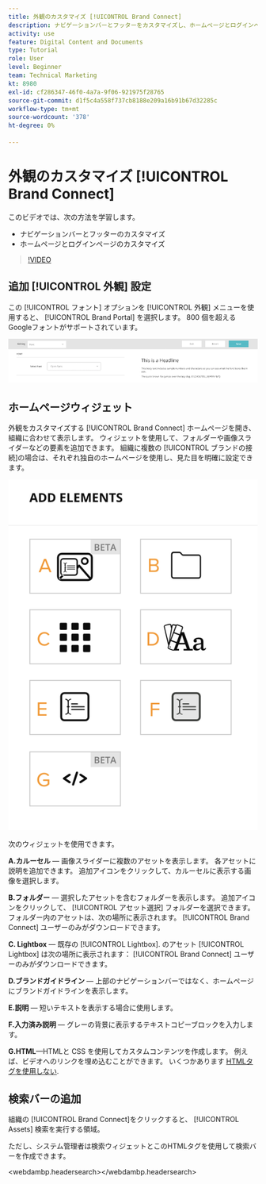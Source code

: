 ```yaml
---
title: 外観のカスタマイズ [!UICONTROL Brand Connect]
description: ナビゲーションバーとフッターをカスタマイズし、ホームページとログインページをカスタマイズする方法については、 [!UICONTROL Brand Connect] 対象 [!UICONTROL Workfront DAM].
activity: use
feature: Digital Content and Documents
type: Tutorial
role: User
level: Beginner
team: Technical Marketing
kt: 8980
exl-id: cf286347-46f0-4a7a-9f06-921975f28765
source-git-commit: d1f5c4a558f737cb8188e209a16b91b67d32285c
workflow-type: tm+mt
source-wordcount: '378'
ht-degree: 0%

---
```


# 外観のカスタマイズ [!UICONTROL Brand Connect]

このビデオでは、次の方法を学習します。

* ナビゲーションバーとフッターのカスタマイズ
* ホームページとログインページのカスタマイズ

>[!VIDEO](https://video.tv.adobe.com/v/335242/?quality=12)

## 追加 [!UICONTROL 外観] 設定

この [!UICONTROL フォント] オプションを [!UICONTROL 外観] メニューを使用すると、 [!UICONTROL Brand Portal] を選択します。 800 個を超えるGoogleフォントがサポートされています。

![この [!UICONTROL フォント] オプションを [!UICONTROL 外観] メニューのスタイル [!UICONTROL Brand Portal]](assets/02-brand-connect-appearance-font.png)

## ホームページウィジェット

外観をカスタマイズする [!UICONTROL Brand Connect] ホームページを開き、組織に合わせて表示します。 ウィジェットを使用して、フォルダーや画像スライダーなどの要素を追加できます。 組織に複数の [!UICONTROL ブランドの接続]の場合は、それぞれ独自のホームページを使用し、見た目を明確に設定できます。

![使用するウィジェットのスクリーンショット [!UICONTROL Brand Connect] homepage](assets/03-brand-connect-home-page-widgets.png)

次のウィジェットを使用できます。

**A.カルーセル** — 画像スライダーに複数のアセットを表示します。 各アセットに説明を追加できます。 追加アイコンをクリックして、カルーセルに表示する画像を選択します。

**B.フォルダー** — 選択したアセットを含むフォルダーを表示します。 追加アイコンをクリックして、 [!UICONTROL アセット選択] フォルダーを選択できます。 フォルダー内のアセットは、次の場所に表示されます。 [!UICONTROL Brand Connect] ユーザーのみがダウンロードできます。

**C. Lightbox** — 既存の [!UICONTROL Lightbox]. のアセット [!UICONTROL Lightbox] は次の場所に表示されます： [!UICONTROL Brand Connect] ユーザーのみがダウンロードできます。

**D.ブランドガイドライン** — 上部のナビゲーションバーではなく、ホームページにブランドガイドラインを表示します。

**E.説明** — 短いテキストを表示する場合に使用します。

**F.入力済み説明** — グレーの背景に表示するテキストコピーブロックを入力します。

**G.HTML**—HTMLと CSS を使用してカスタムコンテンツを作成します。 例えば、ビデオへのリンクを埋め込むことができます。 いくつかあります [HTMLタグを使用しない](https://www.damsuccess.com/hc/en-us/articles/206170043-Brand-Connect-Admin-Guide#html).

## 検索バーの追加

組織の [!UICONTROL Brand Connect]をクリックすると、 [!UICONTROL Assets] 検索を実行する領域。

ただし、システム管理者は検索ウィジェットとこのHTMLタグを使用して検索バーを作成できます。

&lt;webdambp.headersearch>&lt;/webdambp.headersearch>
